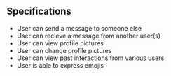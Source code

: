 

## Specifications
* User can send a message to someone else
* User can recieve a message from another user(s)
* User can view profile pictures
* User can change profile pictures
* User can view past interactions from various users
* User is able to express emojis
